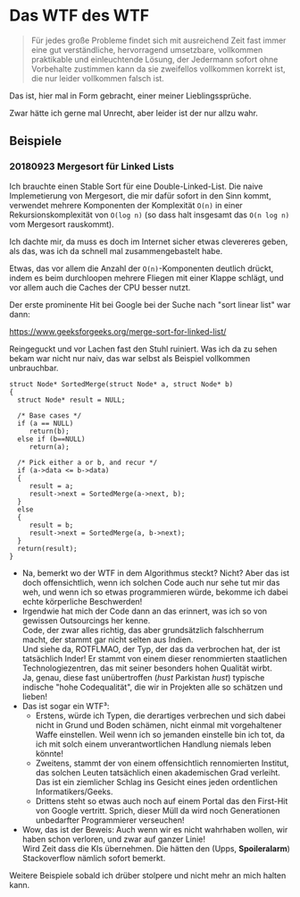 # Das WTF des WTF

> Für jedes große Probleme findet sich mit ausreichend Zeit fast immer eine
> gut verständliche, hervorragend umsetzbare, vollkommen praktikable und einleuchtende Lösung,
> der Jedermann sofort ohne Vorbehalte zustimmen kann da sie zweifellos vollkommen korrekt ist,
> die nur leider vollkommen falsch ist.

Das ist, hier mal in Form gebracht, einer meiner Lieblingssprüche.

Zwar hätte ich gerne mal Unrecht, aber leider ist der nur allzu wahr.

## Beispiele

### 20180923 Mergesort für Linked Lists

Ich brauchte einen Stable Sort für eine Double-Linked-List.
Die naive Implemetierung von Mergesort, die mir dafür sofort in den Sinn kommt,
verwendet mehrere Komponenten der Komplexität `O(n)` in einer Rekursionskomplexität von `O(log n)`
(so dass halt insgesamt das `O(n log n)` vom Mergesort rauskommt).

Ich dachte mir, da muss es doch im Internet sicher etwas clevereres geben,
als das, was ich da schnell mal zusammengebastelt habe.

Etwas, das vor allem die Anzahl der `O(n)`-Komponenten deutlich drückt,
indem es beim durchloopen mehrere Fliegen mit einer Klappe schlägt,
und vor allem auch die Caches der CPU besser nutzt.

Der erste prominente Hit bei Google bei der Suche nach "sort linear list" war dann:

https://www.geeksforgeeks.org/merge-sort-for-linked-list/

Reingeguckt und vor Lachen fast den Stuhl ruiniert.
Was ich da zu sehen bekam war nicht nur naiv,
das war selbst als Beispiel vollkommen unbrauchbar.

	struct Node* SortedMerge(struct Node* a, struct Node* b)  
	{ 
	  struct Node* result = NULL; 

	  /* Base cases */
	  if (a == NULL)  
	     return(b); 
	  else if (b==NULL)  
	     return(a); 

	  /* Pick either a or b, and recur */
	  if (a->data <= b->data)  
	  { 
	     result = a; 
	     result->next = SortedMerge(a->next, b); 
	  } 
	  else 
	  { 
	     result = b; 
	     result->next = SortedMerge(a, b->next); 
	  } 
	  return(result); 
	} 

- Na, bemerkt wo der WTF in dem Algorithmus steckt?  Nicht?  Aber das ist doch offensichtlich,
  wenn ich solchen Code auch nur sehe tut mir das weh,
  und wenn ich so etwas programmieren würde, bekomme ich dabei echte körperliche Beschwerden!
- Irgendwie hat mich der Code dann an das erinnert, was ich so von gewissen Outsourcings her kenne.  
  Code, der zwar alles richtig, das aber grundsätzlich falschherrum macht, der stammt gar nicht selten aus Indien.  
  Und siehe da, ROTFLMAO, der Typ, der das da verbrochen hat, der ist tatsächlich Inder!
  Er stammt von einem dieser renommierten staatlichen Technologiezentren, das mit seiner besonders hohen Qualität wirbt.  
  Ja, genau, diese fast unübertroffen (*hust* Parkistan *hust*) typische indische "hohe Codequalität",
  die wir in Projekten alle so schätzen und lieben!  
- Das ist sogar ein WTF³:
  - Erstens, würde ich Typen, die derartiges verbrechen und sich dabei nicht in Grund und Boden schämen,
    nicht einmal mit vorgehaltener Waffe einstellen.
    Weil wenn ich so jemanden einstelle bin ich tot, da ich mit solch einem unverantwortlichen Handlung niemals leben könnte!
  - Zweitens, stammt der von einem offensichtlich rennomierten Institut,
    das solchen Leuten tatsächlich einen akademischen Grad verleiht.
    Das ist ein ziemlicher Schlag ins Gesicht eines jeden ordentlichen Informatikers/Geeks.
  - Drittens steht so etwas auch noch auf einem Portal das den First-Hit von Google vertritt.
    Sprich, dieser Müll da wird noch Generationen unbedarfter Programmierer verseuchen!
- Wow, das ist der Beweis:  Auch wenn wir es nicht wahrhaben wollen, wir haben schon verloren, und zwar auf ganzer Linie!  
  Wird Zeit dass die KIs übernehmen.  Die hätten den (Upps, **Spoileralarm**) Stackoverflow nämlich sofort bemerkt.

Weitere Beispiele sobald ich drüber stolpere und nicht mehr an mich halten kann.
